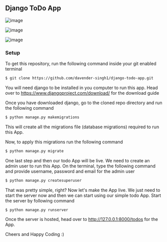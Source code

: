 ## Django ToDo App
![image](https://github.com/davender-singh1/django-todo-app/assets/106000634/c8e62982-b2e3-4514-a87c-39bd2ee314dd)

![image](https://github.com/davender-singh1/django-todo-app/assets/106000634/898361e4-517e-4fef-9fb7-9acdd0d94813)

![image](https://github.com/davender-singh1/django-todo-app/assets/106000634/531ebca2-9a6f-4ffb-a4cd-7bbb80333ffe)

### Setup
To get this repository, run the following command inside your git enabled terminal
```bash
$ git clone https://github.com/davender-singh1/django-todo-app.git
```
You will need django to be installed in you computer to run this app. Head over to https://www.djangoproject.com/download/ for the download guide

Once you have downloaded django, go to the cloned repo directory and run the following command

```bash
$ python manage.py makemigrations
```

This will create all the migrations file (database migrations) required to run this App.

Now, to apply this migrations run the following command
```bash
$ python manage.py migrate
```

One last step and then our todo App will be live. We need to create an admin user to run this App. On the terminal, type the following command and provide username, password and email for the admin user
```bash
$ python manage.py createsuperuser
```

That was pretty simple, right? Now let's make the App live. We just need to start the server now and then we can start using our simple todo App. Start the server by following command

```bash
$ python manage.py runserver
```

Once the server is hosted, head over to http://127.0.0.1:8000/todos for the App.

Cheers and Happy Coding :)
